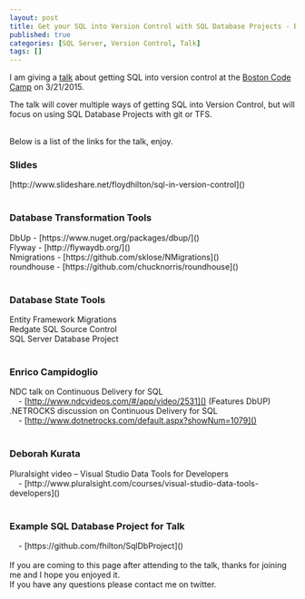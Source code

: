 ```yaml
---
layout: post
title: Get your SQL into Version Control with SQL Database Projects - Boston Code Camp Talk
published: true
categories: [SQL Server, Version Control, Talk]
tags: []
---
```


I am giving a [talk](http://www.bostoncodecamp.com/CC23/Sessions/Details/14225) about getting SQL into version control at the [Boston Code Camp](http://www.bostoncodecamp.com/) on 3/21/2015.
<br>

The talk will cover multiple ways of getting SQL into Version Control, but will focus on using SQL Database Projects with git or TFS.

<br>Below is a list of the links for the talk, enjoy.

<h3>Slides</h3>
[http://www.slideshare.net/floydhilton/sql-in-version-control]()
<br>
<br>
<h3>Database Transformation Tools</h3>
DbUp​ -
[https://www.nuget.org/packages/dbup/​]()<br>
Flyway​ -
[http://flywaydb.org/​]()<br>
Nmigrations​ -
[https://github.com/sklose/NMigrations​]()<br>
roundhouse​ -
[https://github.com/chucknorris/roundhouse​]()<br>
<br>
<h3>Database State Tools</h3>
Entity Framework Migrations​<br>
Redgate SQL Source Control​<br>
SQL Server Database Project<br>
<br>
<h3>Enrico Campidoglio​</h3>

NDC talk on Continuous Delivery for SQL​<br>
&nbsp;&nbsp;&nbsp; - [http://www.ndcvideos.com/#/app/video/2531​]() (Features DbUP) <br>
.NETROCKS discussion on Continuous Delivery for SQL​<br>
&nbsp;&nbsp;&nbsp; - [http://www.dotnetrocks.com/default.aspx?showNum=1079​]()<br>
<br>
<h3>Deborah Kurata​</h3>
Pluralsight video – Visual Studio Data Tools for Developers​<br>
&nbsp;&nbsp;&nbsp; - [http://www.pluralsight.com/courses/visual-studio-data-tools-developers​]()
<br>
<br>
<h3>Example SQL Database Project for Talk</h3>
&nbsp;&nbsp;&nbsp; - [https://github.com/fhilton/SqlDbProject]()
<br><br>
If you are coming to this page after attending to the talk, thanks for joining me and I hope you enjoyed it.
<br>If you have any questions please contact me on twitter.
